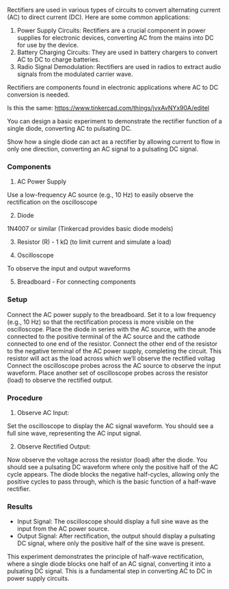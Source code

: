 Rectifiers are used in various types of circuits to convert alternating current (AC) to direct current (DC). Here are some common applications:

1. Power Supply Circuits: Rectifiers are a crucial component in power supplies for electronic devices, converting AC from the mains into DC for use by the device.
2. Battery Charging Circuits: They are used in battery chargers to convert AC to DC to charge batteries.
3. Radio Signal Demodulation: Rectifiers are used in radios to extract audio signals from the modulated carrier wave.

Rectifiers are components found in electronic applications where AC to DC conversion is needed.

Is this the same: https://www.tinkercad.com/things/jvxAvNYx90A/editel

You can design a basic experiment to demonstrate the rectifier function of a single diode, converting AC to pulsating DC.

Show how a single diode can act as a rectifier by allowing current to flow in only one direction, converting an AC signal to a pulsating DC signal.

### Components

1. AC Power Supply

Use a low-frequency AC source (e.g., 10 Hz) to easily observe the rectification on the oscilloscope

2. Diode

1N4007 or similar (Tinkercad provides basic diode models)

3. Resistor (R) - 1 kΩ (to limit current and simulate a load)

4. Oscilloscope

To observe the input and output waveforms

5. Breadboard - For connecting components

### Setup

 Connect the AC power supply to the breadboard. Set it to a low frequency (e.g., 10 Hz) so that the rectification process is more visible on the oscilloscope.
 Place the diode in series with the AC source, with the anode connected to the positive terminal of the AC source and the cathode connected to one end of the resistor.
 Connect the other end of the resistor to the negative terminal of the AC power supply, completing the circuit. This resistor will act as the load across which we’ll observe the rectified voltag
 Connect the oscilloscope probes across the AC source to observe the input waveform.
 Place another set of oscilloscope probes across the resistor (load) to observe the rectified output.

### Procedure

1. Observe AC Input:

Set the oscilloscope to display the AC signal waveform. You should see a full sine wave, representing the AC input signal.

2. Observe Rectified Output:

Now observe the voltage across the resistor (load) after the diode. You should see a pulsating DC waveform where only the positive half of the AC cycle appears. The diode blocks the negative half-cycles, allowing only the positive cycles to pass through, which is the basic function of a half-wave rectifier.

### Results

- Input Signal: The oscilloscope should display a full sine wave as the input from the AC power source.
- Output Signal: After rectification, the output should display a pulsating DC signal, where only the positive half of the sine wave is present.

This experiment demonstrates the principle of half-wave rectification, where a single diode blocks one half of an AC signal, converting it into a pulsating DC signal. This is a fundamental step in converting AC to DC in power supply circuits.
